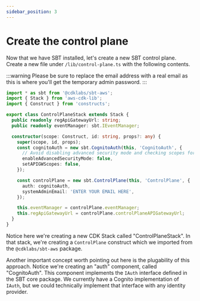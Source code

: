 ```yaml
---
sidebar_position: 3
---
```


# Create the control plane

Now that we have SBT installed, let's create a new SBT control plane. Create a new file under `/lib/control-plane.ts` with the following contents.

:::warning
Please be sure to replace the email address with a real email as this is where you'll get the temporary admin password.
:::

```typescript
import * as sbt from '@cdklabs/sbt-aws';
import { Stack } from 'aws-cdk-lib';
import { Construct } from 'constructs';

export class ControlPlaneStack extends Stack {
  public readonly regApiGatewayUrl: string;
  public readonly eventManager: sbt.IEventManager;

  constructor(scope: Construct, id: string, props?: any) {
    super(scope, id, props);
    const cognitoAuth = new sbt.CognitoAuth(this, 'CognitoAuth', {
      // Avoid disabling advanced security mode and checking scopes for API endpoints. Done only for testing purposes.
      enableAdvancedSecurityMode: false,
      setAPIGWScopes: false,
    });

    const controlPlane = new sbt.ControlPlane(this, 'ControlPlane', {
      auth: cognitoAuth,
      systemAdminEmail: 'ENTER YOUR EMAIL HERE',
    });

    this.eventManager = controlPlane.eventManager;
    this.regApiGatewayUrl = controlPlane.controlPlaneAPIGatewayUrl;
  }
}
```

Notice here we're creating a new CDK Stack called "ControlPlaneStack". In that stack, we're creating a `ControlPlane` construct which we imported from the `@cdklabs/sbt-aws` package.

Another important concept worth pointing out here is the plugability of this approach. Notice we're creating an "auth" component, called "CognitoAuth". This component implements the `IAuth` interface defined in the SBT core package. We currently have a Cognito implementation of `IAuth`, but we could technically implement that interface with any identity provider.

